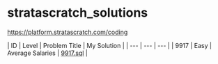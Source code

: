 # stratascratch_solutions

https://platform.stratascratch.com/coding

| ID | Level | Problem Title | My Solution |
| --- | --- | --- |
| 9917 | Easy | Average Salaries | [9917.sql](https://github.com/yeungbur/stratascratch_solutions/blob/main/easy/9917_Average_Salaries.sql) |
